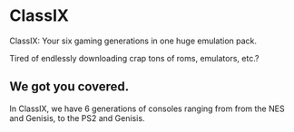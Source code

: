 # ClassIX
ClassIX: Your six gaming generations in one huge emulation pack.

Tired of endlessly downloading crap tons of roms, emulators, etc.?
## We got you covered.
In ClassIX, we have 6 generations of consoles ranging from from the NES and Genisis, to the PS2 and Genisis.
